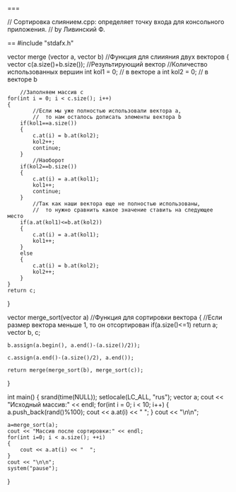 ===

// Сортировка слиянием.cpp: определяет точку входа для консольного приложения.
//  	by Ливинский Ф.

==
#include "stdafx.h"

vector <int> merge (vector <int> a, vector <int> b)
	//Функция для слиияния двух векторов
{
    vector <int> c(a.size()+b.size());	//Результирующий вектор
					//Количество использованных вершин
    int kol1 = 0;	//	в векторе а
    int kol2 = 0;	//	в векторе b
		
		//Заполняем массив c
    for(int i = 0; i < c.size(); i++)
    {
			//Если мы уже полностью использовали вектора а,
			//	то нам осталось дописать элементы вектора b
        if(kol1==a.size())
        {
            c.at(i) = b.at(kol2);
            kol2++;
            continue;
        }
			//Наоборот
        if(kol2==b.size())
        {
            c.at(i) = a.at(kol1);
            kol1++;
            continue;
        }
			//Так как наши вектора еще не полностью использованы,
			//	то нужно сравнить какое значение ставить на следующее место
        if(a.at(kol1)<=b.at(kol2))
        {
            c.at(i) = a.at(kol1);
            kol1++;
        }
        else
        {
            c.at(i) = b.at(kol2);
            kol2++;
        }
    }
    return c;
}

vector <int> merge_sort(vector <int> a)
	//Функция для сортировки вектора
{
		//Если размер вектора меньше 1, то он отсортирован
    if(a.size()<=1)
        return a;
    vector <int> b, c;

    b.assign(a.begin(), a.end()-(a.size()/2));

    c.assign(a.end()-(a.size()/2), a.end());

    return merge(merge_sort(b), merge_sort(c));
}


int main()
{
	srand(time(NULL));
	setlocale(LC_ALL, "rus");
    vector <int> a;
	cout << "Исходный массив:" << endl;
    for(int i = 0; i < 10; i++)
    {
        a.push_back(rand()%100);
		cout << a.at(i) << "  ";
    }
	cout << "\n\n";

    a=merge_sort(a);
	cout << "Массив после сортировки:" << endl;
    for(int i=0; i < a.size(); ++i)
    {
        cout << a.at(i) << "  ";
    }
	cout << "\n\n";
    system("pause");
}
